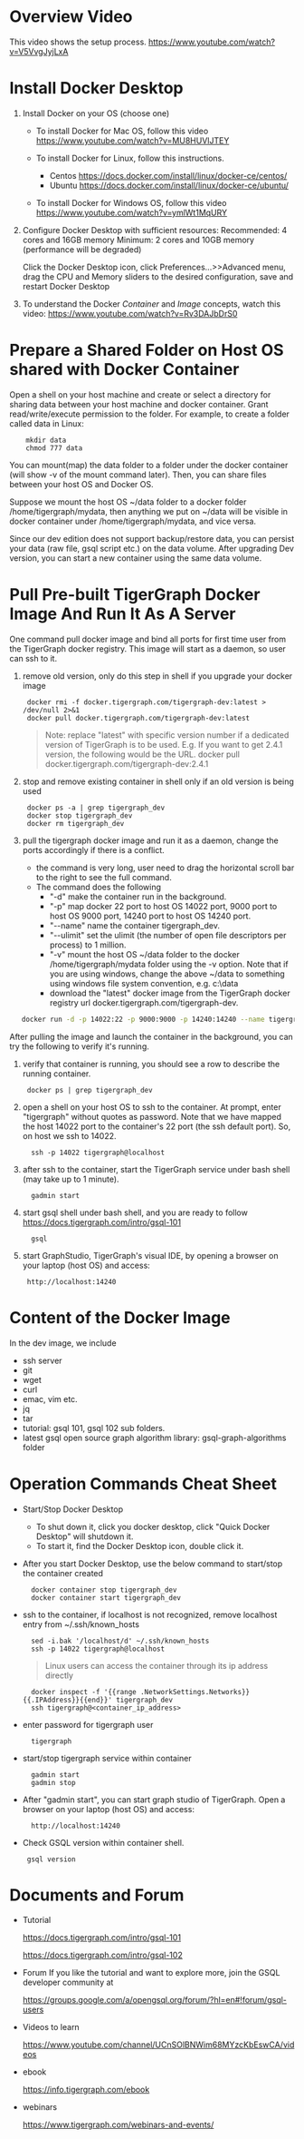 Overview Video
=================
This video shows the setup process. https://www.youtube.com/watch?v=V5VvgJyjLxA

Install Docker Desktop
=========================
1. Install Docker on your OS (choose one)
   - To install Docker for Mac OS, follow this video
     https://www.youtube.com/watch?v=MU8HUVlJTEY

   - To install Docker for Linux, follow this instructions.
     - Centos https://docs.docker.com/install/linux/docker-ce/centos/
     - Ubuntu https://docs.docker.com/install/linux/docker-ce/ubuntu/

   - To install Docker for Windows OS, follow this video
     https://www.youtube.com/watch?v=ymlWt1MqURY

2. Configure Docker Desktop with sufficient resources:
    Recommended: 4 cores and 16GB memory
    Minimum: 2 cores and 10GB memory (performance will be degraded)

    Click the Docker Desktop icon, click Preferences...>>Advanced menu, drag the CPU and Memory sliders
    to the desired configuration, save and restart Docker Desktop

3. To understand the Docker *Container* and *Image* concepts, watch this video:
  https://www.youtube.com/watch?v=Rv3DAJbDrS0

Prepare a Shared Folder on Host OS shared with Docker Container
===============================================================
Open a shell on your host machine and create or select a directory for sharing data between your host machine and docker container. Grant read/write/execute permission to the folder. For example, to create a folder called data in Linux:

        mkdir data
        chmod 777 data

You can mount(map) the data folder to a folder under the docker container (will show -v of the mount command later). 
Then, you can share files between your host OS and Docker OS. 

Suppose we mount the host OS ~/data folder to a docker folder /home/tigergraph/mydata, then anything we put on ~/data will be visible in docker container under /home/tigergraph/mydata, and vice versa.  

Since our dev edition does not support backup/restore data, you can persist your data (raw file, gsql script etc.) 
on the data volume. After upgrading Dev version, you can start a new container using the same data volume. 

Pull Pre-built TigerGraph Docker Image And Run It As A Server
================================================================
One command pull docker image and bind all ports for first time user from the TigerGraph docker registry. 
This image will start as a daemon, so user can ssh to it. 

1. remove old version, only do this step in shell if you upgrade your docker image

        docker rmi -f docker.tigergraph.com/tigergraph-dev:latest > /dev/null 2>&1
        docker pull docker.tigergraph.com/tigergraph-dev:latest
    > Note: replace "latest" with specific version number if a dedicated version of TigerGraph is to be used. E.g. If you want to get 2.4.1 version, the following would be the URL. 
     docker pull docker.tigergraph.com/tigergraph-dev:2.4.1

1. stop and remove existing container in shell only if an old version is being used

        docker ps -a | grep tigergraph_dev
        docker stop tigergraph_dev
        docker rm tigergraph_dev

1. pull the tigergraph docker image and run it as a daemon, change the ports accordingly if there is a conflict. 
   - the command is very long, user need to drag the horizontal scroll bar to the right to see the full command. 
   - The command does the following
     - "-d" make the container run in the background. 
     - "-p" map docker 22 port to host OS 14022 port, 9000 port to host OS 9000 port, 14240 port to host OS 14240 port.
     - "--name" name the container  tigergraph_dev. 
     - "--ulimit" set the ulimit (the number of open file descriptors per process) to 1 million.
     - "-v" mount the host OS ~/data folder to the docker /home/tigergraph/mydata folder using the -v option. Note that if you are using windows, change the above ~/data to something using windows file system convention, e.g. c:\data
     - download the "latest" docker image from the TigerGraph docker registry url docker.tigergraph.com/tigergraph-dev. 
```bash
   docker run -d -p 14022:22 -p 9000:9000 -p 14240:14240 --name tigergraph_dev --ulimit nofile=1000000:1000000 -v ~/data:/home/tigergraph/mydata -t docker.tigergraph.com/tigergraph-dev:latest
```        

After pulling the image and launch the container in the background, you can try the following to verify it's running. 
1. verify that container is running, you should see a row to describe the running container.

        docker ps | grep tigergraph_dev
        
1. open a shell on your host OS to ssh to the container. At prompt, enter "tigergraph" without quotes as password. Note that we have mapped the host 14022 port to the container's 22 port (the ssh default port). So, on host we ssh to 14022. 
         
         ssh -p 14022 tigergraph@localhost
1. after ssh to the container, start the TigerGraph service under bash shell (may take up to 1 minute). 

         gadmin start

1. start gsql shell under bash shell, and you are ready to follow https://docs.tigergraph.com/intro/gsql-101

         gsql 
1. start GraphStudio, TigerGraph's visual IDE,  by opening a browser on your laptop (host OS) and access:

        http://localhost:14240
        
Content of the Docker Image
================================
In the dev image, we include 

- ssh server 
- git
- wget
- curl
- emac, vim etc. 
- jq
- tar
- tutorial: gsql 101, gsql 102 sub folders.
- latest gsql open source graph algorithm library: gsql-graph-algorithms folder

Operation Commands Cheat Sheet
================================
- Start/Stop Docker Desktop
  - To shut down it, click you docker desktop, click "Quick Docker Desktop" will shutdown it. 
  - To start it, find the Docker Desktop icon, double click it. 


- After you start Docker Desktop, use the below command to start/stop the container created 
    
        docker container stop tigergraph_dev
        docker container start tigergraph_dev

- ssh to the container, if localhost is not recognized, remove localhost entry from ~/.ssh/known_hosts

        sed -i.bak '/localhost/d' ~/.ssh/known_hosts
        ssh -p 14022 tigergraph@localhost
    > Linux users can access the container through its ip address directly

        docker inspect -f '{{range .NetworkSettings.Networks}}{{.IPAddress}}{{end}}' tigergraph_dev
        ssh tigergraph@<container_ip_address>

- enter password for tigergraph user

        tigergraph

- start/stop tigergraph service within container

        gadmin start 
        gadmin stop 

- After "gadmin start", you can start graph studio of TigerGraph. Open a browser on your laptop (host OS) and access:

        http://localhost:14240

-  Check GSQL version within container shell. 

        gsql version

Documents and Forum
=====================
- Tutorial

    https://docs.tigergraph.com/intro/gsql-101

    https://docs.tigergraph.com/intro/gsql-102

- Forum
If you like the tutorial and want to explore more, join the GSQL developer community at 

    https://groups.google.com/a/opengsql.org/forum/?hl=en#!forum/gsql-users

- Videos to learn

    https://www.youtube.com/channel/UCnSOlBNWim68MYzcKbEswCA/videos

- ebook 

    https://info.tigergraph.com/ebook

- webinars 

    https://www.tigergraph.com/webinars-and-events/

